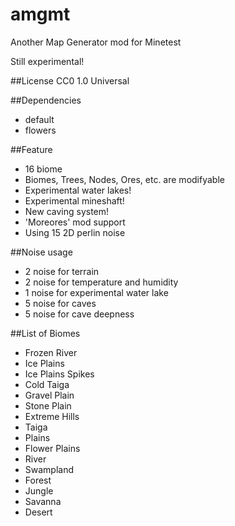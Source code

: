 amgmt
=====

Another Map Generator mod for Minetest

Still experimental!

##License
CC0 1.0 Universal

##Dependencies
- default
- flowers

##Feature
- 16 biome
- Biomes, Trees, Nodes, Ores, etc. are modifyable
- Experimental water lakes!
- Experimental mineshaft!
- New caving system!
- 'Moreores' mod support
- Using 15 2D perlin noise

##Noise usage
- 2 noise for terrain
- 2 noise for temperature and humidity
- 1 noise for experimental water lake
- 5 noise for caves
- 5 noise for cave deepness

##List of Biomes
- Frozen River
- Ice Plains
- Ice Plains Spikes
- Cold Taiga
- Gravel Plain
- Stone Plain
- Extreme Hills
- Taiga
- Plains
- Flower Plains
- River
- Swampland
- Forest
- Jungle
- Savanna
- Desert
